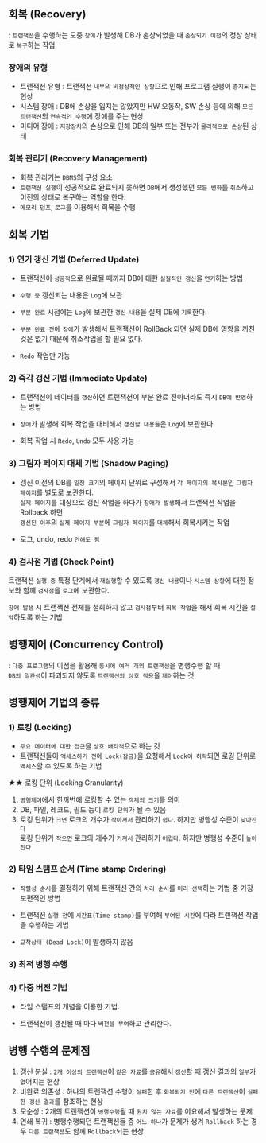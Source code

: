## 회복 (Recovery) 

: `트랜잭션`을 수행하는 도중 `장애`가 발생해 DB가 손상되었을 때 `손상되기 이전`의 정상 상태로 `복구`하는 작업

### 장애의 유형 

- 트랜잭션 유형 : 트랜잭션 `내부`의 `비정상적인 상황`으로 인해 프로그램 실행이 `중지`되는 현상 
- 시스템 장애 : DB에 손상을 입지는 않았지만 HW 오동작, SW 손상 등에 의해 `모든 트랜잭션`의 `연속적인 수행`에 장애를 주는 현상
- 미디어 장애 : `저장장치`의 손상으로 인해 DB의 일부 또는 전부가 `물리적으로 손상`된 상태

### 회복 관리기 (Recovery Management) 

- 회복 관리기는 `DBMS`의 구성 요소 
- `트랜잭션 실행`이 성공적으로 완료되지 못하면 `DB`에서 생성했던 `모든 변화`를 `취소`하고 이전의 상태로 복구하는 역할을 한다.
- `메모리 덤프`, `로그`를 이용해서 회복을 수행

## 회복 기법 

### 1) 연기 갱신 기법 (Deferred Update) 

- 트랜잭션이 `성공적`으로 완료될 때까지 DB에 대한 `실질적인 갱신`을 `연기`하는 방법 

- `수행 중` 갱신되는 내용은 `Log`에 보관
- `부분 완료` 시점에는 `Log`에 보관한 `갱신 내용`을 실제 DB에 `기록`한다.
- `부분 완료 전`에 `장애`가 발생해서 트랜잭션이 RollBack 되면 실제 DB에 영향을 끼친 것은 없기 때문에 취소작업을 할 필요 없다.
- `Redo` 작업만 가능 

### 2) 즉각 갱신 기법 (Immediate Update) 

- 트랜잭션이 데이터를 `갱신`하면 트랜잭션이 부분 완료 전이더라도 즉시 `DB에 반영`하는 방법

- `장애`가 발생해 회복 작업을 대비해서 `갱신할 내용들`은 `Log`에 보관한다
- 회복 작업 시 `Redo`, `Undo` 모두 사용 가능

### 3) 그림자 페이지 대체 기법 (Shadow Paging) 

- 갱신 이전의 DB를 `일정 크기`의 페이지 단위로 구성해서 `각 페이지의 복사본`인 `그림자 페이지`를 별도로 보관한다.  
  `실제 페이지`를 대상으로 갱신 작업을 하다가 `장애가 발생`해서 트랜잭션 작업을 Rollback 하면  
  `갱신된 이후`의 `실제 페이지 부분`에 `그림자 페이지`를 `대체`해서 회복시키는 작업 
  
- 로그, undo, redo `안해도 됨`

### 4) 검사점 기법 (Check Point) 

트랜잭션 `실행 중` 특정 단계에서 `재실행`할 수 있도록 `갱신 내용`이나 `시스템 상황`에 대한 정보와 함께 `검사점`을 `로그`에 보관한다.  

`장애 발생` 시 트랜잭션 전체를 철회하지 않고 `검사점`부터 `회복 작업`을 해서 회복 시간을 `절약`하도록 하는 기법

## 병행제어 (Concurrency Control) 

: `다중 프로그램`의 이점을 활용해 `동시에 여러 개의 트랜잭션`을 병행수행 할 때  
  `DB의 일관성`이 파괴되지 않도록 `트랜잭션의 상호 작용`을 `제어`하는 것 

## 병행제어 기법의 종류 

### 1) 로킹 (Locking)

- `주요 데이터에 대한 접근`을 `상호 배타적`으로 하는 것 
- 트랜잭션들이 `액세스하기 전`에 `Lock(잠금)`을 요청해서 `Lock이 허락`되면 로깅 단위로 `액세스`할 수 있도록 하는 기법

★★ 로킹 단위 (Locking Granularity)  
  1) `병행제어`에서 한꺼번에 로킹할 수 있는 `객체의 크기`를 의미
  2) DB, 파일, 레코드, 필드 등이 `로킹 단위`가 될 수 있음
  3) 로킹 단위가 `크면` 로크의 개수가 `작아져서` 관리하기 `쉽다`. 하지만 병행성 수준이 `낮아진다`  
     로킹 단위가 `작으면` 로크의 개수가 `커져서` 관리하기 `어럽다`. 하지만 병행성 수준이 `높아진다`

### 2) 타임 스탬프 순서 (Time stamp Ordering)

- `직렬성 순서`를 결정하기 위해 트랜잭션 간의 `처리 순서`를 `미리 선택`하는 기법 중 가장 보편적인 방법 

- 트랜잭션 `실행 전`에 `시간표(Time stamp)`를 부여해 `부여된 시간`에 따라 트랜잭션 작업을 수행하는 기법 
- `교착상태 (Dead Lock)`이 발생하지 않음

### 3) 최적 병행 수행



### 4) 다중 버전 기법 

- 타임 스탬프의 개념을 이용한 기법. 

- 트랜잭션이 갱신될 때 마다 `버전을 부여`하고 관리한다.


## 병행 수행의 문제점 

1) 갱신 분실 : `2개 이상의 트랜잭션`이 `같은 자료`를 `공유`해서 `갱신`할 때 갱신 결과의 `일부`가 `없`어지는 현상
2) 비완료 의존성 : 하나의 트랜잭션 수행이 `실패`한 후 `회복되기 전`에 `다른 트랜잭션`이 `실패한 갱신 결과`를 참조하는 현상
3) 모순성 : 2개의 트랜잭션이 `병행수행`될 때 `원치 않는 자료`를 이요해서 발생하는 문제
4) 연쇄 복귀 : 병행수행되던 트랜잭션들 중 `어느 하나`가 문제가 생겨 `Rollback` 하는 경우 `다른 트랜잭션`도 함께 `Rollback`되는 현상 






















